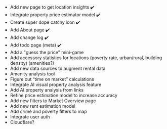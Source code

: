 - Add new page to get location insights ✔️
- Integrate property price estimator model ✔️
- Create super dope catchy icon ✔️
- Add About page ✔️
- Add change log ✔️
- Add todo page (meta) ✔️
- Add a "guess the price" mini-game
- Add accessory statistics for locations (poverty rate, urban/rural, building density) (amenities?)
- Add new data sources to augment rental data
- Amenity analysis tool
- Figure out “time on market” calculations
- Integrate AI visual property analysis feature
- Add AI property analysis from links
- Refine price estimation model to increase accuracy
- Add new filters to Market Overview page
- Add new rent estimation model
- Add crime and poverty filters to map
- Integrate user auth
- Cloudflare?
